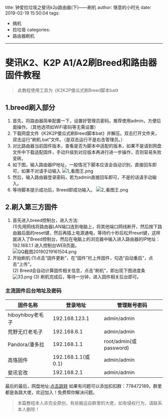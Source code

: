title: 钟爱捡垃圾之斐讯k2p路由器(下)——刷机
author: 惬意的小时光
date: 2019-02-19 15:50:04
tags:
  - 搞机
  - 捡垃圾
categories:
  - 路由器刷机
---
# 斐讯K2、K2P A1/A2刷Breed和路由器固件教程
> 此教程使用工具为《K2K2P傻瓜式刷Breed脚本bat》<br>
 ## 1.breed刷入部分

1. 首先，将路由器简单配置一下，设置好管理员密码，推荐使用admin，方便后面操作。（其他选项如WiFi密码等无需设置）
2. 下载网盘文件《K2K2P傻瓜式刷Breed脚本bat》并解压。双击打开文件夹，双击运行“刷机.bat”文件。（是双击运行不是右击管理员。）
3. 对比路由器当前固件版本，查看是否为脚本中适配的版本，如果不是请到网盘文件中下载适配固件，手动升级到对应版本再进行进一步操作，否则容易失败变砖。
4. 如下图，输入路由器IP地址，一般情况下脚本应该会自动识别，直接回车即可，如果不对请手动输入
![1_看图王.png](https://i.loli.net/2019/02/19/5c6bb784ce2ba.png)
5. 然后，输入路由器登录密码，若为admin直接回车即可，不是的话请手动输入。
6. 等待脚本提示成功后，Breed即成功输入。
![2_看图王.png](https://i.loli.net/2019/02/19/5c6bb85a972da.png)
## 2.刷入第三方固件
1. 首先进入breed控制台，进入方法: 
<br>(1)先用网线将路由器LAN端口连到电脑上，将其他端口网线断开，然后按下路由器后面的reset键，然后再插上电源通电，等待约十秒后松开reset键，这样就进入了Breed控制台，然后在电脑上的浏览器中输入进入路由器的IP地址：192.168.1.1 进入控制台WEB页面。<br>
![QQ截图20190219161504.png](https://i.loli.net/2019/02/19/5c6bbb16b5f86.png)
2. 开始刷机:(1)点击“固件更新”，在“固件”栏上传固件，勾选“自动重启”，点击“上传”。<br>
(2)	Breed会自动计算固件相关信息，点击“刷机”，即出现下图进度条<br>
![33.png](https://i.loli.net/2019/02/19/5c6bbb7b1974e.png)
(3) 刷机完成后，等待一分钟，进入固件相关后台即可。
### 主流固件后台地址及密码
 固件名称       | 登录地址       | 管理账号密码       |
 ------------------|-------------------|-----------------------|
 hiboyhiboy老毛子  | 192.168.123.1	   | admin/admin        |
 荒野无灯老毛子   | 192.168.6.1     | admin/admin        |
 Pandora/潘多拉   | 192.168.1.1     | root/admin(或password)|
 高恪固件       | 192.168.1.1(或0.1)| admin/admin        |
 斐讯官改       | 192.168.2.1		| admin/admin        |
 
 最后的最后，网盘地址:[点击跳转](https://pan.baidu.com/s/1L6yUkOTiN0wxPrVYK-ZRAw)
 如果有问题可以添加扣扣群：778472189，群里都是各路大佬，欢迎加入！免费帮你解决问题。<br>
 >本篇教程本人非完全原创，有些搬运自群里的大佬，如有侵权行为，请联系本人删除！